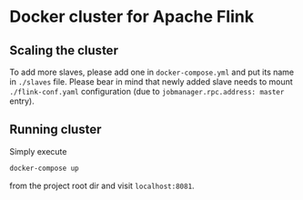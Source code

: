 # Docker cluster for Apache Flink

## Scaling the cluster

To add more slaves, please add one in `docker-compose.yml` and put its name in `./slaves` file. Please bear in mind that newly added slave needs to mount `./flink-conf.yaml` configuration (due to `jobmanager.rpc.address: master` entry).

## Running cluster

Simply execute

```bash
docker-compose up
```

from the project root dir and visit `localhost:8081`.

